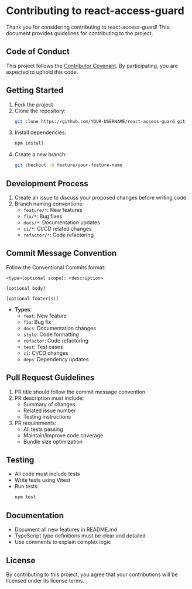 # Contributing to react-access-guard

Thank you for considering contributing to react-access-guard! This document provides guidelines for contributing to the project.

## Code of Conduct

This project follows the [Contributor Covenant](https://www.contributor-covenant.org/version/2/0/code_of_conduct/). By participating, you are expected to uphold this code.

## Getting Started

1. Fork the project
2. Clone the repository:
   ```bash
   git clone https://github.com/YOUR-USERNAME/react-access-guard.git
   ```
3. Install dependencies:
   ```bash
   npm install
   ```
4. Create a new branch:
   ```bash
   git checkout -b feature/your-feature-name
   ```

## Development Process

1. Create an issue to discuss your proposed changes before writing code
2. Branch naming conventions:
   - `feature/*`: New features
   - `fix/*`: Bug fixes
   - `docs/*`: Documentation updates
   - `ci/*`: CI/CD related changes
   - `refactor/*`: Code refactoring

## Commit Message Convention

Follow the Conventional Commits format:

```
<type>[optional scope]: <description>

[optional body]

[optional footer(s)]
```

- **Types**:
  - `feat`: New feature
  - `fix`: Bug fix
  - `docs`: Documentation changes
  - `style`: Code formatting
  - `refactor`: Code refactoring
  - `test`: Test cases
  - `ci`: CI/CD changes
  - `deps`: Dependency updates

## Pull Request Guidelines

1. PR title should follow the commit message convention
2. PR description must include:
   - Summary of changes
   - Related issue number
   - Testing instructions
3. PR requirements:
   - All tests passing
   - Maintain/improve code coverage
   - Bundle size optimization

## Testing

- All code must include tests
- Write tests using Vitest
- Run tests:
  ```bash
  npm test
  ```

## Documentation

- Document all new features in README.md
- TypeScript type definitions must be clear and detailed
- Use comments to explain complex logic

## License

By contributing to this project, you agree that your contributions will be licensed under its license terms. 